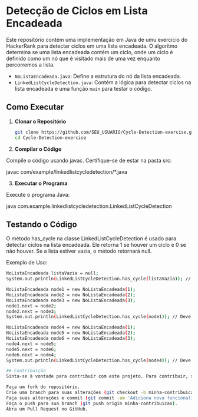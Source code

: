 # Detecção de Ciclos em Lista Encadeada

Este repositório contém uma implementação em Java de umu exercício do HackerRank para detectar ciclos em uma lista encadeada. O algoritmo determina se uma lista encadeada contém um ciclo, onde um ciclo é definido como um nó que é visitado mais de uma vez enquanto percorremos a lista.


- `NoListaEncadeada.java`: Define a estrutura do nó da lista encadeada.
- `LinkedListCycleDetection.java`: Contém a lógica para detectar ciclos na lista encadeada e uma função `main` para testar o código.

## Como Executar

1. **Clonar o Repositório**

   ```sh
   git clone https://github.com/SEU_USUARIO/Cycle-Detection-exercise.git
   cd Cycle-Detection-exercise
2. **Compilar o Código**

Compile o código usando javac. Certifique-se de estar na pasta src:
  
  javac com/example/linkedlistcycledetection/*.java

3. **Executar o Programa**

Execute o programa Java:

  java com.example.linkedlistcycledetection.LinkedListCycleDetection

## Testando o Código

O método has_cycle na classe LinkedListCycleDetection é usado para detectar ciclos na lista encadeada. Ele retorna 1 se houver um ciclo e 0 se não houver. Se a lista estiver vazia, o método retornará null.

Exemplo de Uso:
```sh
NoListaEncadeada listaVazia = null;
System.out.println(LinkedListCycleDetection.has_cycle(listaVazia)); // Deve imprimir: null

NoListaEncadeada node1 = new NoListaEncadeada(1);
NoListaEncadeada node2 = new NoListaEncadeada(2);
NoListaEncadeada node3 = new NoListaEncadeada(3);
node1.next = node2;
node2.next = node3;
System.out.println(LinkedListCycleDetection.has_cycle(node1)); // Deve imprimir: 0

NoListaEncadeada node4 = new NoListaEncadeada(1);
NoListaEncadeada node5 = new NoListaEncadeada(2);
NoListaEncadeada node6 = new NoListaEncadeada(3);
node4.next = node5;
node5.next = node6;
node6.next = node4;
System.out.println(LinkedListCycleDetection.has_cycle(node4)); // Deve imprimir: 1

## Contribuição
Sinta-se à vontade para contribuir com este projeto. Para contribuir, siga estes passos:

Faça um fork do repositório.
Crie uma branch para suas alterações (git checkout -b minha-contribuicao).
Faça suas alterações e commit (git commit -am 'Adiciona nova funcionalidade').
Faça o push para sua branch (git push origin minha-contribuicao).
Abra um Pull Request no GitHub.
